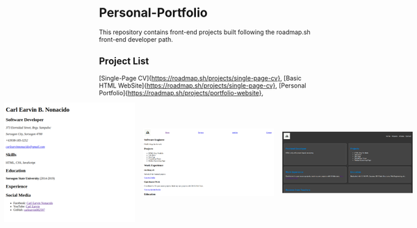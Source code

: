 # Personal-Portfolio

This repository contains front-end projects built following the roadmap.sh front-end developer path.

## Project List

[Single-Page CV]{https://roadmap.sh/projects/single-page-cv}, 
[Basic HTML WebSite]{https://roadmap.sh/projects/single-page-cv}, 
[Personal Portfolio]{https://roadmap.sh/projects/portfolio-website}, 

<div style="display: flex; align-items: center; justify-content: center; gap: 20px;">
  <img src="image/Screenshot from 2024-11-04 22-16-17.png" alt="Single Page CV" width="300"/>
  <img src="image/basic-html-website.png" alt="Basic HTML Website" width="300"/>
  <img src="image/portfolio.png" alt="Personal Portfolio" width="300"/>
</div>
